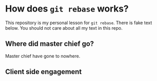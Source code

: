 # How does `git rebase` works?
This repository is my personal lesson for `git rebase`.
There is fake text below. You should not care about all my text in this repo.

## Where did master chief go?
Master chief have gone to nowhere.

## Client side engagement
